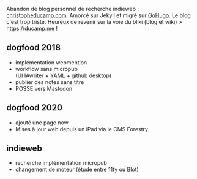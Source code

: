 

Abandon de blog personnel de recherche indieweb : [christopheducamp.com](https://christopheducamp.com). 
Amorcé sur Jekyll et migré sur [GoHugo](https://gohugo.io). Le blog c'est trop triste. Heureux de revenir sur la voie du bliki (blog et wiki) > https://ducamp.me ! 

## dogfood 2018 
- implémentation webmention 
- workflow sans micropub  
(UI IAwriter + YAML + github desktop)
- publier des notes sans titre
- POSSE vers Mastodon

## dogfood 2020
- ajouté une page now 
- Mises à jour web depuis un iPad via le CMS Forestry 

## indieweb
- recherche implémentation micropub
- changement de moteur (étude entre 11ty ou Blot)
